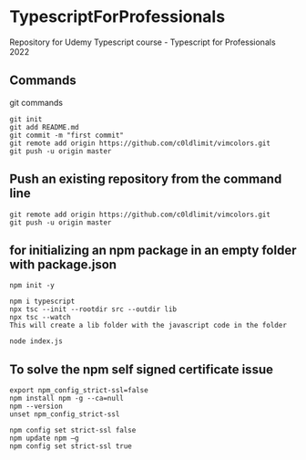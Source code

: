 # TypescriptForProfessionals
Repository for Udemy Typescript course - Typescript for Professionals 2022

## Commands

git commands

```
git init
git add README.md
git commit -m "first commit"
git remote add origin https://github.com/c0ldlimit/vimcolors.git
git push -u origin master
```
 
## Push an existing repository from the command line

```
git remote add origin https://github.com/c0ldlimit/vimcolors.git
git push -u origin master
```

## for initializing an npm package in an empty folder with package.json 
```
npm init -y
```

```
npm i typescript
npx tsc --init --rootdir src --outdir lib
npx tsc --watch
This will create a lib folder with the javascript code in the folder

node index.js
```

## To solve the npm self signed certificate issue

```
export npm_config_strict-ssl=false
npm install npm -g --ca=null
npm --version
unset npm_config_strict-ssl

npm config set strict-ssl false
npm update npm –g
npm config set strict-ssl true
```